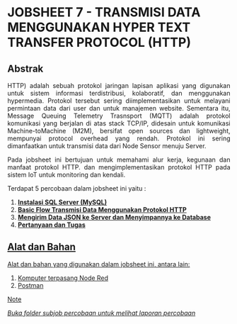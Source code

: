 # JOBSHEET 7 - TRANSMISI DATA MENGGUNAKAN HYPER TEXT TRANSFER PROTOCOL (HTTP) 


## Abstrak
<p align="justify">HTTP) adalah sebuah protokol jaringan lapisan aplikasi yang digunakan untuk sistem informasi terdistribusi, kolaboratif, dan menggunakan hypermedia. Protokol tersebut sering diimplementasikan untuk
melayani permintaan data dari user dan untuk manajemen website. Sementara itu, Message Queuing Telemetry Trasnsport (MQTT) adalah protokol komunikasi yang berjalan di atas stack TCP/IP, didesain untuk komunikasi Machine-toMachine
(M2M), bersifat open sources dan lightweight, mempunyai protocol overhead yang rendah. Protokol ini sering dimanfaatkan untuk transmisi data dari Node Sensor menuju Server. </p>

<p align="justify">Pada jobsheet ini bertujuan untuk memahami alur kerja, kegunaan dan manfaat protokol
HTTP. dan mengimplementasikan protokol HTTP pada sistem IoT untuk monitoring dan kendali. </p>

Terdapat 5 percobaan dalam jobsheet ini yaitu :
1. <a href="https://github.com/brianrahma/brian-system-embedded/tree/master/jobsheet%207/A.%20Instalasi%20SQL%20Server%20(MySQL)">**Instalasi SQL Server (MySQL)**
2. <a href="https://github.com/brianrahma/brian-system-embedded/tree/master/jobsheet%207/B.%20Basic%20Flow%20Transmisi%20Data%20Menggunakan%20Protokol%20HTTP">**Basic Flow Transmisi Data Menggunakan Protokol HTTP**
3. **Mengirim Data JSON ke Server dan Menyimpannya ke Database**
4. **Pertanyaan dan Tugas**

## Alat dan Bahan

Alat dan bahan yang digunakan dalam jobsheet ini, antara lain:
1. Komputer terpasang Node Red
2. Postman

> [!NOTE]  
> *Buka folder subjob percobaan untuk melihat laporan percobaan*
